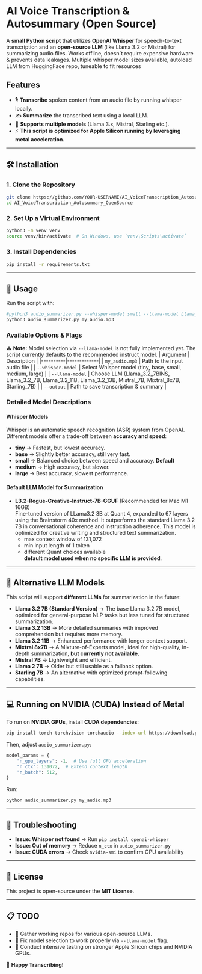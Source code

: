 # AI Voice Transcription & Autosummary (Open Source)

A **small Python script** that utilizes **OpenAI Whisper** for speech-to-text transcription and an **open-source LLM** (like Llama 3.2 or Mistral) for summarizing audio files. Works offline, doesn´t require expensive hardware & prevents data leakages.
Multiple whisper model sizes available, autoload LLM from HuggingFace repo, tuneable to fit resources

## Features
- 🎙 **Transcribe** spoken content from an audio file by running whisper locally.
- ✍️ **Summarize** the transcribed text using a local LLM.
- 🚀 **Supports multiple models** (Llama 3.x, Mistral, Starling etc.).
- ⚡ **This script is optimized for Apple Silicon running by leveraging metal acceleration.**
---

## 🛠️ Installation
### **1. Clone the Repository**
```sh
git clone https://github.com/YOUR-USERNAME/AI_VoiceTranscription_Autosummary_OpenSource.git
cd AI_VoiceTranscription_Autosummary_OpenSource
```

### **2. Set Up a Virtual Environment**
```sh
python3 -m venv venv
source venv/bin/activate  # On Windows, use `venv\Scripts\activate`
```

### **3. Install Dependencies**
```sh
pip install -r requirements.txt
```

---

## 🚀 Usage
Run the script with:
```sh
#python3 audio_summarizer.py --whisper-model small --llama-model Llama_3.2_7B my_audio.mp3
python3 audio_summarizer.py my_audio.mp3
```

### **Available Options & Flags**
⚠️ **Note:** Model selection via `--llama-model` is not fully implemented yet. The script currently defaults to the recommended instruct model.
| Argument | Description |
|----------|-------------|
| `my_audio.mp3` | Path to the input audio file |
| `--whisper-model` | Select Whisper model (tiny, base, small, medium, large) |
| `--llama-model` | Choose LLM (Llama_3.2_7BINS, Llama_3.2_7B, Llama_3.2_11B, Llama_3.2_13B, Mistral_7B, Mixtral_8x7B, Starling_7B) |
| `--output` | Path to save transcription & summary |

### **Detailed Model Descriptions**
#### **Whisper Models**
Whisper is an automatic speech recognition (ASR) system from OpenAI. Different models offer a trade-off between **accuracy and speed**:
- **tiny** → Fastest, but lowest accuracy.
- **base** → Slightly better accuracy, still very fast.
- **small** → Balanced choice between speed and accuracy. **Default**
- **medium** → High accuracy, but slower.
- **large** → Best accuracy, slowest performance.

#### **Default LLM Model for Summarization**
- **L3.2-Rogue-Creative-Instruct-7B-GGUF** (Recommended for Mac M1 16GB)  
Fine-tuned version of LLama3.2 3B at Quant 4, expanded to 67 layers using the Brainstorm 40x method. It outperforms the standard Llama 3.2 7B in conversational coherence and instruction adherence. This model is optimized for creative writing and structured text summarization.
    - max context window of 131,072
    - min input length of 1 token
    - different Quant choices available  
**default model used when no specific LLM is provided**.


---

## 🧠 Alternative LLM Models
This script will support **different LLMs** for summarization in the future:
- **Llama 3.2 7B (Standard Version)** → The base Llama 3.2 7B model, optimized for general-purpose NLP tasks but less tuned for structured summarization.
- **Llama 3.2 13B** → More detailed summaries with improved comprehension but requires more memory.
- **Llama 3.2 11B** → Enhanced performance with longer context support.
- **Mixtral 8x7B** → A Mixture-of-Experts model, ideal for high-quality, in-depth summarization, **but currently not available.**
- **Mistral 7B** → Lightweight and efficient.
- **Llama 2 7B** → Older but still usable as a fallback option.
- **Starling 7B** → An alternative with optimized prompt-following capabilities.

---

## 💻 Running on NVIDIA (CUDA) Instead of Metal
To run on **NVIDIA GPUs**, install **CUDA dependencies**:
```sh
pip install torch torchvision torchaudio --index-url https://download.pytorch.org/whl/cu118
```
Then, adjust `audio_summarizer.py`:
```python
model_params = {
    "n_gpu_layers": -1,  # Use full GPU acceleration
    "n_ctx": 131072,  # Extend context length
    "n_batch": 512,
}
```
Run:
```sh
python audio_summarizer.py my_audio.mp3
```

---

## 🔧 Troubleshooting
- **Issue: Whisper not found** → Run `pip install openai-whisper`
- **Issue: Out of memory** → Reduce `n_ctx` in `audio_summarizer.py`
- **Issue: CUDA errors** → Check `nvidia-smi` to confirm GPU availability

---

## 📜 License
This project is open-source under the **MIT License**.

---

## 📋 TODO
- 📌 Gather working repos for various open-source LLMs.
- 📌 Fix model selection to work properly via `--llama-model` flag.
- 📌 Conduct intensive testing on stronger Apple Silicon chips and NVIDIA GPUs.


🚀 **Happy Transcribing!**
